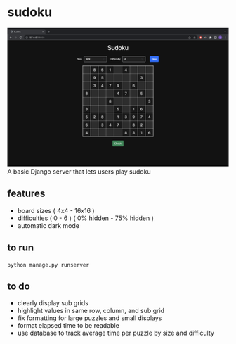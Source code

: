# sudoku

![Preview images](https://github.com/jedwards1230/sudoku/blob/master/screenshot.png)
A basic Django server that lets users play sudoku


## features
* board sizes ( 4x4 - 16x16 )
* difficulties ( 0 - 6 ) ( 0% hidden - 75% hidden )
* automatic dark mode


## to run
```
python manage.py runserver
```

## to do
* clearly display sub grids
* highlight values in same row, column, and sub grid
* fix formatting for large puzzles and small displays
* format elapsed time to be readable
* use database to track average time per puzzle by size and difficulty
